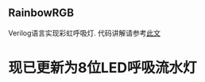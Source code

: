 ## RainbowRGB
Verilog语言实现彩虹呼吸灯.
代码讲解请参考<a href="https://www.cnblogs.com/Clouds42/p/11954337.html">此文</a>
# 现已更新为8位LED呼吸流水灯
